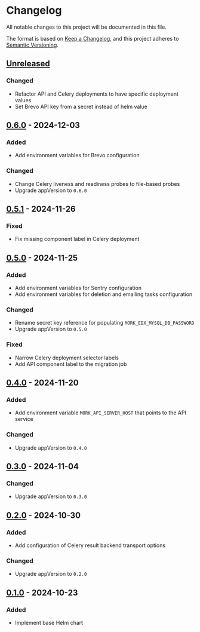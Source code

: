 # Changelog

All notable changes to this project will be documented in this file.

The format is based on [Keep a Changelog](https://keepachangelog.com/en/1.0.0/),
and this project adheres to
[Semantic Versioning](https://semver.org/spec/v2.0.0.html).

## [Unreleased]

### Changed

- Refactor API and Celery deployments to have specific deployment values
- Set Brevo API key from a secret instead of helm value

## [0.6.0] - 2024-12-03

### Added

- Add environment variables for Brevo configuration

### Changed

- Change Celery liveness and readiness probes to file-based probes
- Upgrade appVersion to `0.6.0`


## [0.5.1] - 2024-11-26

### Fixed

- Fix missing component label in Celery deployment

## [0.5.0] - 2024-11-25

### Added

- Add environment variables for Sentry configuration
- Add environment variables for deletion and emailing tasks configuration

### Changed

- Rename secret key reference for populating `MORK_EDX_MYSQL_DB_PASSWORD`
- Upgrade appVersion to `0.5.0`

### Fixed

- Narrow Celery deployment selector labels
- Add API component label to the migration job

## [0.4.0] - 2024-11-20

### Added

- Add environment variable `MORK_API_SERVER_HOST` that points to the API service

### Changed

- Upgrade appVersion to `0.4.0`

## [0.3.0] - 2024-11-04

### Changed

- Upgrade appVersion to `0.3.0`

## [0.2.0] - 2024-10-30

### Added

- Add configuration of Celery result backend transport options

### Changed

- Upgrade appVersion to `0.2.0`

## [0.1.0] - 2024-10-23

### Added

- Implement base Helm chart

[unreleased]: https://github.com/openfun/mork/tree/main/src/helm
[0.6.0]: https://github.com/openfun/mork/releases/tag/helm/v0.6.0
[0.5.1]: https://github.com/openfun/mork/releases/tag/helm/v0.5.1
[0.5.0]: https://github.com/openfun/mork/releases/tag/helm/v0.5.0
[0.4.0]: https://github.com/openfun/mork/releases/tag/helm/v0.4.0
[0.3.0]: https://github.com/openfun/mork/releases/tag/helm/v0.3.0
[0.2.0]: https://github.com/openfun/mork/releases/tag/helm/v0.2.0
[0.1.0]: https://github.com/openfun/mork/releases/tag/helm/v0.1.0
